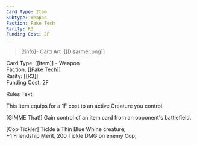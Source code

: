 ```yaml
---
Card Type: Item
Subtype: Weapon
Faction: Fake Tech
Rarity: R3
Funding Cost: 2F
---
```

> [!info]- Card Art
> ![[Disarmer.png]]

Card Type: [[Item]] - Weapon  
Faction: [[Fake Tech]]  
Rarity: [[R3]]  
Funding Cost: 2F  

Rules Text:  

This Item equips for a 1F cost to an active Creature you control.  

[GIMME That!] Gain control of an item card from an opponent's battlefield.  

[Cop Tickler] Tickle a Thin Blue Whine creature;  
+1 Friendship Merit, 200 Tickle DMG on enemy Cop;  